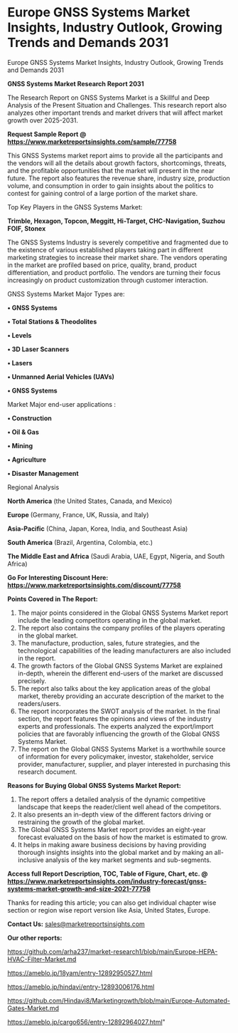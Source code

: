 # Europe GNSS Systems Market Insights, Industry Outlook, Growing Trends and Demands 2031
Europe GNSS Systems Market Insights, Industry Outlook, Growing Trends and Demands 2031

<strong>GNSS Systems Market Research Report 2031</strong>

The Research Report on GNSS Systems Market is a Skillful and Deep Analysis of the Present Situation and Challenges. This research report also analyzes other important trends and market drivers that will affect market growth over 2025-2031.

<strong>Request Sample Report @ <a href=https://www.marketreportsinsights.com/sample/77758>https://www.marketreportsinsights.com/sample/77758</a></strong>

This GNSS Systems market report aims to provide all the participants and the vendors will all the details about growth factors, shortcomings, threats, and the profitable opportunities that the market will present in the near future. The report also features the revenue share, industry size, production volume, and consumption in order to gain insights about the politics to contest for gaining control of a large portion of the market share.

Top Key Players in the GNSS Systems Market:

<strong>Trimble, Hexagon, Topcon, Meggitt, Hi-Target, CHC-Navigation, Suzhou FOIF, Stonex</strong>

The GNSS Systems Industry is severely competitive and fragmented due to the existence of various established players taking part in different marketing strategies to increase their market share. The vendors operating in the market are profiled based on price, quality, brand, product differentiation, and product portfolio. The vendors are turning their focus increasingly on product customization through customer interaction.

GNSS Systems Market Major Types are:

<strong>• GNSS Systems

• Total Stations & Theodolites

• Levels

• 3D Laser Scanners

• Lasers

• Unmanned Aerial Vehicles (UAVs)

• GNSS Systems</strong>

Market Major end-user applications :

<strong>• Construction

• Oil & Gas

• Mining

• Agriculture

• Disaster Management</strong>

Regional Analysis

</u><strong><b>North America</b></strong> (the United States, Canada, and Mexico)

<strong><b>Europe </b></strong>(Germany, France, UK, Russia, and Italy)

<strong><b>Asia-Pacific</b></strong> (China, Japan, Korea, India, and Southeast Asia)

<strong><b>South America</b></strong> (Brazil, Argentina, Colombia, etc.)

<strong><b>The Middle East and Africa</b></strong> (Saudi Arabia, UAE, Egypt, Nigeria, and South Africa)

<strong>Go For Interesting Discount Here: <a href=https://www.marketreportsinsights.com/discount/77758>https://www.marketreportsinsights.com/discount/77758</a></strong>

<strong>Points Covered in The Report:</strong>
<ol>
  <li>The major points considered in the Global GNSS Systems Market report include the leading competitors operating in the global market.</li>
  <li>The report also contains the company profiles of the players operating in the global market.</li>
  <li>The manufacture, production, sales, future strategies, and the technological capabilities of the leading manufacturers are also included in the report.</li>
  <li>The growth factors of the Global GNSS Systems Market are explained in-depth, wherein the different end-users of the market are discussed precisely.</li>
  <li>The report also talks about the key application areas of the global market, thereby providing an accurate description of the market to the readers/users.</li>
  <li>The report incorporates the SWOT analysis of the market. In the final section, the report features the opinions and views of the industry experts and professionals. The experts analyzed the export/import policies that are favorably influencing the growth of the Global GNSS Systems Market.</li>
  <li>The report on the Global GNSS Systems Market is a worthwhile source of information for every policymaker, investor, stakeholder, service provider, manufacturer, supplier, and player interested in purchasing this research document.</li>
</ol>
<strong>Reasons for Buying Global GNSS Systems Market Report:</strong>

<ol>
  <li>The report offers a detailed analysis of the dynamic competitive landscape that keeps the reader/client well ahead of the competitors.</li>
  <li>It also presents an in-depth view of the different factors driving or restraining the growth of the global market.</li>
  <li>The Global GNSS Systems Market report provides an eight-year forecast evaluated on the basis of how the market is estimated to grow.</li>
  <li>It helps in making aware business decisions by having providing thorough insights insights into the global market and by making an all-inclusive analysis of the key market segments and sub-segments.</li>
</ol>
<strong>Access full Report Description, TOC, Table of Figure, Chart, etc. @ <a href=https://www.marketreportsinsights.com/industry-forecast/gnss-systems-market-growth-and-size-2021-77758>https://www.marketreportsinsights.com/industry-forecast/gnss-systems-market-growth-and-size-2021-77758</a></strong>


Thanks for reading this article; you can also get individual chapter wise section or region wise report version like Asia, United States, Europe.

<strong>Contact Us:</strong>
sales@marketreportsinsights.com

<strong>Our other reports:</strong>

<a href=https://github.com/arha237/market-research1/blob/main/Europe-HEPA-HVAC-Filter-Market.md>https://github.com/arha237/market-research1/blob/main/Europe-HEPA-HVAC-Filter-Market.md</a>

<a href=https://ameblo.jp/18yam/entry-12892950527.html>https://ameblo.jp/18yam/entry-12892950527.html</a>

<a href=https://ameblo.jp/hindavi/entry-12893006176.html>https://ameblo.jp/hindavi/entry-12893006176.html</a>

<a href=https://github.com/Hindavi8/Marketingrowth/blob/main/Europe-Automated-Gates-Market.md>https://github.com/Hindavi8/Marketingrowth/blob/main/Europe-Automated-Gates-Market.md</a>

<a href=https://ameblo.jp/cargo656/entry-12892964027.html>https://ameblo.jp/cargo656/entry-12892964027.html</a>"
